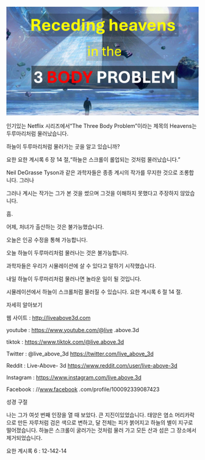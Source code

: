 ![Video cover image](../cover.jpeg "cover-photo")

인기있는 Netflix 시리즈에서“The Three Body Problem”이라는 제목의 Heavens는 두루마리처럼 물러났습니다.

하늘이 두루마리처럼 물러가는 곳을 알고 있습니까?

요한 요한 계시록 6 장 14 절,“하늘은 스크롤이 롤업되는 것처럼 물러났습니다.”

Neil DeGrasse Tyson과 같은 과학자들은 종종 계시의 작가를 무지한 것으로 조롱합니다. 그러나

그러나 계시는 작가는 그가 본 것을 썼으며 그것을 이해하지 못했다고 주장하지 않았습니다.

흠.

어제, 처녀가 출산하는 것은 불가능했습니다.

오늘은 인공 수정을 통해 가능합니다.

오늘 하늘이 두루마리처럼 물러나는 것은 불가능합니다.

과학자들은 우리가 시뮬레이션에 살 수 있다고 말하기 시작했습니다.

내일 하늘이 두루마리처럼 물러나면 놀라운 일이 될 것입니다.

시뮬레이션에서 하늘이 스크롤처럼 물러질 수 있습니다. 요한 계시록 6 절 14 절.

자세히 알아보기

웹 사이트 : http://liveabove3d.com

youtube : https://www.youtube.com/@live .above.3d

tiktok : https://www.tiktok.com/@live.above.3d

Twitter : @live_above_3d https://twitter.com/live_above_3d

Reddit : Live-Above- 3d https://www.reddit.com/user/live-above-3d

Instagram : https://www.instagram.com/live.above.3d

Facebook : //www.facebook .com/profile/100092339087423

성경 구절

나는 그가 여섯 번째 인장을 열 때 보았다. 큰 지진이있었습니다. 태양은 염소 머리카락으로 만든 자루처럼 검은 색으로 변하고, 달 전체는 피가 붉어지고 하늘의 별이 지구로 떨어졌습니다. 하늘은 스크롤이 굴러가는 것처럼 물러 가고 모든 산과 섬은 그 장소에서 제거되었습니다.

요한 계시록 6 : 12-142-14